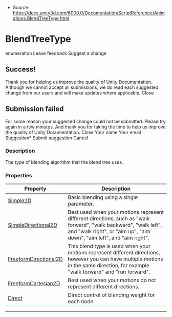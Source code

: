 * Source: https://docs.unity3d.com/6000.0/Documentation/ScriptReference/Animations.BlendTreeType.html

# BlendTreeType
enumeration
Leave feedback
Suggest a change
## Success!
Thank you for helping us improve the quality of Unity Documentation. Although we cannot accept all submissions, we do read each suggested change from our users and will make updates where applicable.
Close
## Submission failed
For some reason your suggested change could not be submitted. Please <a>try again</a> in a few minutes. And thank you for taking the time to help us improve the quality of Unity Documentation.
Close
Your name Your email Suggestion* Submit suggestion
Cancel
### Description
The type of blending algorithm that the blend tree uses.
### Properties
Property | Description  
---|---  
[Simple1D](https://docs.unity3d.com/6000.0/Documentation/ScriptReference/Animations.BlendTreeType.Simple1D.html) | Basic blending using a single parameter.  
[SimpleDirectional2D](https://docs.unity3d.com/6000.0/Documentation/ScriptReference/Animations.BlendTreeType.SimpleDirectional2D.html) | Best used when your motions represent different directions, such as "walk forward", "walk backward", "walk left", and "walk right", or "aim up", "aim down", "aim left", and "aim right".  
[FreeformDirectional2D](https://docs.unity3d.com/6000.0/Documentation/ScriptReference/Animations.BlendTreeType.FreeformDirectional2D.html) | This blend type is used when your motions represent different directions, however you can have multiple motions in the same direction, for example "walk forward" and "run forward".  
[FreeformCartesian2D](https://docs.unity3d.com/6000.0/Documentation/ScriptReference/Animations.BlendTreeType.FreeformCartesian2D.html) | Best used when your motions do not represent different directions.  
[Direct](https://docs.unity3d.com/6000.0/Documentation/ScriptReference/Animations.BlendTreeType.Direct.html) | Direct control of blending weight for each node.  
* * *
